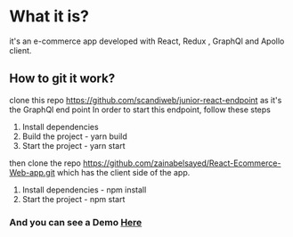 # What it is?

it's an e-commerce app developed with React, Redux , GraphQl and Apollo client.

## How to git it work?

clone this repo https://github.com/scandiweb/junior-react-endpoint as it's the GraphQl end point 
In order to start this endpoint, follow these steps

1. Install dependencies
2. Build the project - yarn build
3. Start the project - yarn start

then clone the repo https://github.com/zainabelsayed/React-Ecommerce-Web-app.git which has the client side of the app.

1. Install dependencies - npm install
2. Start the project - npm start

### And you can see a Demo <a href="https://www.loom.com/share/7be49bf8c1a14d919725b478d754e912">Here</a>
